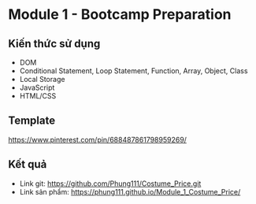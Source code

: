 



# Module 1 - Bootcamp Preparation

## Kiến thức sử dụng

+ DOM
+ Conditional Statement, Loop Statement, Function, Array, Object, Class
+ Local Storage
+ JavaScript
+ HTML/CSS

## Template 

https://www.pinterest.com/pin/688487861798959269/

## Kết quả

+ Link git: https://github.com/Phung111/Costume_Price.git
+ Link sản phẩm: https://phung111.github.io/Module_1_Costume_Price/